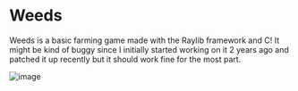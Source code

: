 # Weeds
Weeds is a basic farming game made with the Raylib framework and C!
It might be kind of buggy since I initially started working on it 2 years ago and patched it up recently but it should work fine for the most part.


![image](https://github.com/DissolveDZ/Weeds/assets/68782699/236542de-e2d3-473e-9b7d-f9fc07785223)
